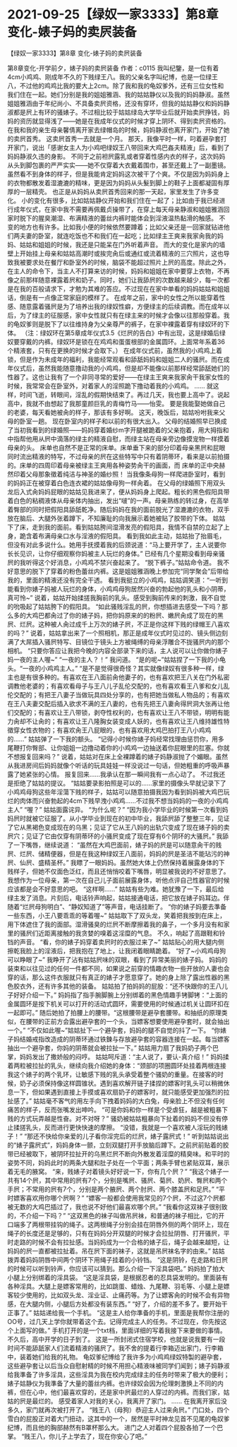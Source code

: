 # 2021-09-25【绿奴一家3333】第8章  变化-婊子妈的卖屄装备



【绿奴一家3333】第8章  变化-婊子妈的卖屄装备



第8章变化-开学前夕，婊子妈的卖屄装备 作者：c0115    我叫纪鑒，是一位有着4cm小鸡鸡、刚成年不久的下贱绿王八。我的父亲名字叫纪博，也是一位绿王八，不过他的鸡鸡比我的要大上2cm。除了我和我的龟奴爹外，还有三位女性和我们住在一起。她们分别是我的姐姐雅涵、我的姑姑静仪以及我的妈妈静淑。虽然姐姐雅涵由于年纪尚小、不具备卖屄资格，还没有穿环，但我的姑姑静仪和妈妈静淑都是屄上有环的骚婊子。不过相比较于姑姑绿岛大学毕业后就开始卖屄挣钱，妈妈的资历就显得浅了——她是在我成年仪式的时候才穿上阴环、得到卖屄资格的。    在我和我的亲生母亲馨倩离开家去绿帽岛的时候，妈妈静淑也离开家门，开始了她的卖屄首秀。    这卖屄首秀一去就是一个月。    那天，我像平时一样，叼着避孕套打开家门，说出「感谢女主人为小鸡吧绿奴王八带回来大鸡巴姦夫精液」后，看到了妈妈静淑久违的身影。    不同于之前袒屄露乳或者穿着性感内衣的样子，这次妈妈从头到脚包裹的严严实实——她不仅穿着大衣戴着围巾，甚至还戴上了一副墨镜。虽然看不到身体的样子，但是我能肯定妈妈这次被干了个爽。不仅是因为妈妈身上的衣物都散发着湿漉漉的精味，更是因为妈妈从头髮到脚上的鞋子上面都凝固有厚厚的一层精壳。 也正是从妈妈从卖屄首秀回来的那一天起，家里发生了许多变化。    小的变化有很多，比如姑姑静仪开始和我们住在一起了；比如由于我已经进行成年仪式，在家中我不需要再佩戴贞操带了，在穿上每天母亲静淑和姐姐雅涵回家时脱下的腥臭潮湿、布满精液的蕾丝内裤时能体会到淫液温热黏滑的触感。    不变的地方也有许多。比如我小便的时候依然要蹲着；比如父亲还是一回家就钻进他们两夫妻的卧室，就连吃饭也不和我们在一起吃；比如绿主王爽来我家肏我的妈妈、姑姑和姐姐的时候，我还是只能呆在门外听着声音。    而大的变化是家内的墙壁上开始挂上母亲和姑姑高潮时或挨完肏后或通红或流着精液的三穴照片，这也导致我被要求处在餐厅和卧室外的时候，脑袋不能超过照片上屄的高度。除此之外，在主人的命令下，当主人不打算来访的时候，妈妈和姐姐在家中要穿上衣物，不再像之前那样随意裸露着屄和奶子。同时，她们让我舔屄的次数越来越少，每一次都是在我的百般请求下，才勉为其难的答应。不过现在在家中单看的妈妈姑姑和姐姐话，倒是有一点像正常家庭的模样了。    在成年之前，家中的女性之所以能穿着性感、随意露着骚屄是为了培养出我的绿奴性癖，方便绿主的后续调教。而在成年以后，为了绿主的征服感，家中女性就只有在绿主来的时候才会像以往那般穿着。我的龟奴爹则是脱下了以往维持身为父亲尊严的裤子，在家中裸露着穿有绿奴环的下体。    （注：绿奴环在第5章成年仪式3.5《烂屄的告白》中有出现，这是绿婚后绿奴要穿戴的内裤。绿奴环是锁在在鸡鸡和蛋蛋根部的金属圆环。上面常年系着36个精液套，只有在更换的时候才会取下。）    在成年仪式前，虽然我的小鸡鸡上着锁，但是作为未成年的福利，我能经常观看和舔舐妈妈和姐姐二人的骚屄。而在成年仪式后，虽然我能随意撸动我的小鸡鸡，但是却不能像以前那样经常舔舐她们的性器了。这也让我有了一个非同寻常的爱好——在绿主王爽来我家肏干我家女性的时候，我常常会在卧室外，对着家人的淫照跪下撸动着我的小鸡鸡。    ……    就这样，时间飞逝，转眼间，淫乱的假期快结束了。再过几天，我也要上高中了。说起高中，我就不由想起了我那童颜巨乳的青梅竹马——怡雯。    要是我能娶她做自己的老婆，每天看她被肏的样子，那该有多好啊。
这天，晚饭后，姑姑吩咐我来父母的卧室一趟。    现在卧室内的样子和以前的有很大出入。    父母的结婚照早已换成了当初我看到的绿婚照——妈妈穿着婚纱m字开腿被跪着的父亲抱着，用大拇指和中指帮他用从屄中滴落的绿主的精液自慰，而绿主站在母亲旁边像摸宠物一样摸着母亲的头。    床单也自然不是正常的床单。床单垂下来的部分印着母亲黑屄和屁眼同时流出精液的特写，不过母亲的屄在这些特写中只有着阴蒂环，看来是以前拍摄的。床单的四周印着母亲被绿主王爽用各种姿势肏干的画面，而       床单的正中央赫然印着父母那象徵着纯洁与神圣的婚纱照！    当我像条母狗一样爬进卧室时，看到的妈妈正在被穿着白色连衣裙的姑姑像母狗一样肏着。 在父母的绿婚照下用双头龙后入式肏妈妈屁眼的姑姑见我进来了，便从妈妈身上爬起。粗长的黑色假阳具带着白色的粘稠液体从母亲体内抽出，发出“啵”的一声。母亲熟练的转过身，在高举着臀部的同时把假阳具舔舐乾净。随后妈妈在我的面前脱光了湿漉漉的衣物，双手放在脑后、大腿外张着蹲下，不知廉耻的向我展示着她被贴了胶带的下体。    姑姑下了床，走到我的面前。看到姑姑胯间湿滑发亮的假阳具，我情不自禁的立起了上身，跪含着布满母亲口水与淫液的假阳具。    看到我如此主动，姑姑抬了抬眉毛，但没有对此多说什么。她用手抚摸着我的后颈说道：“马上要开学了，主人说要你长长见识，让你仔细观察你妈被主人玩烂的身体。”    已经有几个星期没看到母亲骚屄的我听得这个好消息，小鸡鸡不禁兴奋起来了。    “脱下裤子。”姑姑命令道。    我不好意思的脱下了穿着的粉色蕾丝内裤。这是姐姐雅涵晚上参加完“同学聚会”后带给我的，里面的精液还没有完全干透。    看到我挺立的小鸡鸡，姑姑调笑道：“一听到能看到你婊子妈被人玩烂的身体，小鸡鸡母狗居然兴奋的勃起他的乳头和小阴蒂，真可怜~”    说着，姑姑开始揉搓我胸前的乳头。感受到胸前传来的刺激，我不自觉的吮吸起了姑姑胯下的假阳具。 “如此骚贱淫乱的屄，你想插进去感受一下吗？那么多的大鸡巴都肏过了你的婊子妈，把你妈原来的的粉屄、嫩屄肏成了现在的黑屄、烂屄。这种被人肏过成千上万次的婊子屄，不正是你这样下贱的绿帽王八喜欢的吗？”  说着，姑姑拿出来了一个照相机，那正是成年仪式时见过的、镜头侧边刻满了大屌插入骚屄特写、目镜位于镜头上方被绳缚的母亲浮雕合不拢骚屄内的那个相机。    “只要你答应让我把今晚的内容全部录下来的话，主人说可以让你做你婊子妈一夜的主人喔~”    “一夜的主人？！” 我问道。    “是的呢~”姑姑捏了一下我的小龟头。“一夜的小鸡鸡主人。”    “是不是觉得很奇怪？其实就像绿奴有很多种一样，绿主也是有很多种的。有喜欢在王八面前肏他妻子的，也有喜欢把王八关在门外私密调教他老婆的；有喜欢看母子与王八儿子乱伦交配的，也有喜欢看王八爹和女儿乱伦交配的；有把王八妻子当做玩具四处分享的，也有把她当做私人物品的；有喜欢在王八夫妻交配后插入欲求不满的王八妻的，也有先把王八妻肏得屄洞大张再让他们交配的；有喜欢让王八带锁，剥夺性权利的，也有喜欢让王八不带锁，明明有能力肏却不让肏的；有喜欢让王八隆胸女装变成人妖的，也有喜欢让王八维持雄性特徵穿女性衣物的；有喜欢肏王八屁眼的，也有喜欢用大鸡巴拍打王八小鸡鸡的……”    姑姑弹了一下我的额头。    “记得小时候你婊子妈经常找理由惩罚你，用多尾鞭打你臀部、让你姐姐一边撸动着你的小鸡鸡一边抽送着你屁眼里的肛塞。你就不想报复回来吗？” 说着，姑姑对在床上全裸蹲着的婊子妈静淑抛了个媚眼。虽然从我进房间后妈妈就像个听话的玩具娃娃一样没说过一句话，但她粗重的呼吸声暴露了她紧张的心情。    报复回来……我承认在那一瞬间我有一点心动了。    不过我还是拒绝了姑姑的提议。    “姑姑要录影拍照是可以的……家里的摄像头早就记录下了小鸡鸡母狗这些年淫蕩下贱的样子，姑姑可以随意拍摄我因为看到妈妈被大鸡巴玩烂的肉体而兴奋勃起的4cm下贱早洩小鸡鸡……不过我不想当妈妈的一夜的小鸡鸡主人”    “喔？”    姑姑面露诧异。    “为什么呢？”    “因为我小学毕业的时候第一次看到妈妈屄时就被它征服了。从小学毕业到现在的初中毕业，我舔屄舔了整整三年，见证了它从黑褐色变成现在的乌黑；见证了它从王八妈的出轨穴变成了现在婊子妈的卖屄穴；见证了它由仅穿有阴蒂环的小骚屄变成了现在穿有6个阴环的大骚屄。”    我舔了一下嘴唇，继续说道：    “虽然在大鸡巴面前，婊子妈的屄是可以随意肏干的贱屄、烂屄、储精便器，但是在我这种绿奴王八面前，妈妈的屄是圣洁不能玷污的神屄、仙屄、盛精圣杯。”    我瞟了一眼妈妈。虽然她大体上仍然保持着展露身体的下贱样子，但她不仅面色泛红，而且还悄悄咬着下嘴唇，明显被我说的不好意思了。我想作为一位母亲，第一次在自己儿子面前展露身体，听他点评自己性器官的时候应该都是会不好意思的吧。    “这样啊……”    姑姑有些为难。她犹豫了一下，最后给绿主发了消息。片刻后，电话铃声响起，姑姑接通电话，把它放在婊子妈耳边。伴随着“烂屄母狗明白”、“静奴知道了”等声音，电话挂断了。    “你的婊子妈要去準备一些东西，小王八要乖乖的等着喔~”    姑姑取下了双头龙，笑着把我按到在床上，用下体遮住了我的面部。湿滑骚臭的烂屄不断摩擦着我的鼻子，一个多月没有和家里的骚屄们近距离接触的我贪婪的嗅着这淫糜的气息。
不久，响起了高跟鞋和铃铛的声音。    “看，你的婊子妈穿着卖屄时的衣服过来了~”    姑姑贴心的用大腿内侧擦乾我脸上的淫液后，把我抱在了地上，让我闭着眼睛跪着。    “好了~小鸡鸡母狗可以睁眼了~”    我睁开了沾有姑姑屄味的双眼，看到了异常美丽的婊子妈。    妈妈的装束和以往见过的任何一件都不同，如果说之前穿的情趣衣物一些开放的人妻也会穿的话，那么这件衣服就只有真正的婊子才愿意穿了。她的身上除了露出性器的黑色胶衣外，还有许多其他的装备。    姑姑拍了拍妈妈的屁股：“还不快跟你的王八儿子好好介绍一下。”    妈妈指了指手腕脚腕上分别绑着的黑色情趣手铐脚铐：“上面的金属圆环是按下机关可以打开的活动式圆环，需要使用的时候通过机关让圆环扣在一起即可。”    随后她拍了拍腰上的腰带。“这根腰带是避孕套腰带。和抽纸的原理类似，在腰带的正前方会露出避孕套的一个头，当嫖客想要使用避孕套时，就会抽出一个。”    “不仅如此喔~”姑姑扯下一个避孕套，妈妈的腿不自觉的抖了一下。    “你婊子妈结婚戒指改造成的阴蒂环通过铁鍊与存放避孕套的容器连接在一起。每当嫖客抽出一个避孕套，你妈的阴蒂就会被拉扯一下。”    姑姑用力扇了我妈奶子两个巴掌，妈妈发出了撒娇般的闷哼。    姑姑呵斥道：“主人说了，要认-真介绍！”    妈妈揉着两粒被拉扯的乳头，继续向我介绍她的身体：“颈部的项圈圆环处挂着两根连接我这个婊子的两个乳环，让敏感下贱的乳头承受着整个骚奶的重量。在接客的时候，奶子必须保持像这样圆锥状。遇到喜欢解开链子揉捏的嫖客时乳头可以稍微休息一下，但如果遇到直接上手摸或喜欢扇奶子的嫖客时，就只能感受更加强烈的拉扯感了。”    姑姑毫不客气的用左手向下拽着妈妈的大白兔，母亲脸上不但没有任何痛苦的样子，反而张嘴发出呻吟。 “可是你妈和你一样是个受虐狂，越是被粗暴下贱的方式玩弄越是性奋。对不对呀？”    骚奶被姑姑粗暴向下扯着的妈妈不但没有停止揉搓乳头，反而进行更快快速的摩擦。    “没错，我就是一个喜欢被人淫玩的贱婊子！”    “那还不快给你亲爱的儿子看你淫完后的烂屄，婊子露屄式！”    听到姑姑说出的“婊子露屄式”，妈妈身体一颤，立刻双腿打开手放脑后蹲下。之前屄前贴着的胶带已经被取下，被阴环拉扯开的乌黑烂屄不断向外散发着淫糜的精臭味。和平时的姿势不同，妈妈此时的两条大腿和肚子处在一个平面；两条手臂也紧贴双耳，展示着无毛的腋窝。    “来，贱婊子对着镜头好好说一下，你有几个屄？”    “我这个婊子一共有14个屄，其中常用的屄有7个，分别是嘴屄、骚屄、菊屄、奶屄、臀屄和两个手屄；不常用的屄有7个，分别是两个腋屄、两个肘屄、两个膝盖屄和足屄。”    “平时嫖客喜欢用你哪个屄啊？”    “嫖客一般都会使用我常见的7个屄，不过这7个屄都被无数的大鸡巴插过了，我也说不好他们最喜欢哪个屄。”    “我看你这双袜子很别致的，不介绍一下吗？”    “这双黑色的袜子叫做吊屄袜，和普通的袜子相比，它的开口端多了两根带挂钩的绳子。这两根绳子分别会挂在阴唇外侧的两个阴环上，现在绳子的长度还是足够的，只有在妈妈分开双腿的时候才会拉扯阴唇、打开骚屄，平时走路的时候不会有拉扯感。当妈妈成为一个合格的婊子后，绳子会越来越短，让妈妈的屄一直都被拉扯着。吊在屄下面的袜子，这就是吊屄袜名字的由来。”    姑姑拨弄着妈妈阴唇中间两个阴环下用绳子挂着的小铃铛。    “这是阴铃，在走路和日屄的时候可以听到铃声，你应该可以猜到。那么介绍一下淫具袋吧。”    妈妈拍了拍大小腿上分别绑着的淫具袋。    “这是淫具袋，是根据忍者的忍具袋发明的。里面装有各种淫具。大腿上是嫖客常用的，比如跳蛋、蜡烛、九尾鞭、羽毛等、小腿上是嫖客较少使用的，比如双头龙、淫业证、止痛药等。为了让嫖客肏的时候不会有异物感，在大腿内侧，小腿后方处都没有装东西。”    “好了，介绍的差不多了。要开始干正事了。”    姑姑递给我一个手机。    “这是主人给你準备的手机，里面是我帮你注册的OO号，过几天上学你就带着这个去。记得完成主人的任务。不过现在，你先按这个上面写的做。”    手机打开的是一个txt档，里面详细的写着我接下来要做的事情。
不久后，高中开学的日子到了。    这是一所封闭式住宿学校，也就是说我要有一段时间不能舔舐家人们流着精液的骚屄了。我不舍的提着行李箱迈出家门，行李箱中，装着她们给我的礼物。    龟奴爹纪博给了我许多为小鸡鸡绿奴特製的避孕套，这些避孕套让以后当众自慰射精的时候不用担心精液味被同学们闻到；婊子妈静淑给我準备了许多淫具，这些淫具为我在校内完成绿主的任务时带来了极大的便利；婊子姑静仪为我準备了大量的蕾丝内裤。也许绿奴会因为伦理刺激换上不同的内裤，但在心中，他们最喜欢穿的，还是家中屄最烂的人穿过的内裤。而我们家，姑姑的屄是最烂的。    感受着家人对我的关心，我离开了家门。    ……    在我离开家后没多久，家门就再次被打开了。    “贱王八（母狗）恭迎主人过来肏屄。”    门口处，四个雪白的屁股正对着大门扭动，这其中的一个，居然是平时神龙见首不见尾的龟奴爹纪博，而且他的胸部赫然有B罩杯那么大。    进门之人对着四个屁股各拍了一个巴掌。    “贱王八，你儿子上学去了，现在你安心了吧。”



